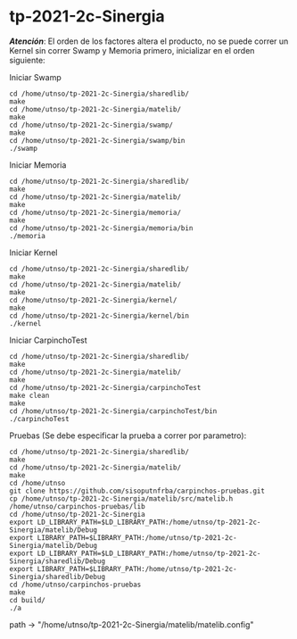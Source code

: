 # tp-2021-2c-Sinergia

***Atención***: El orden de los factores altera el producto, no se puede correr un Kernel sin correr Swamp y Memoria primero, inicializar en el orden siguiente:

Iniciar Swamp
```
cd /home/utnso/tp-2021-2c-Sinergia/sharedlib/
make
cd /home/utnso/tp-2021-2c-Sinergia/matelib/
make
cd /home/utnso/tp-2021-2c-Sinergia/swamp/
make
cd /home/utnso/tp-2021-2c-Sinergia/swamp/bin
./swamp
```
Iniciar Memoria
```
cd /home/utnso/tp-2021-2c-Sinergia/sharedlib/
make
cd /home/utnso/tp-2021-2c-Sinergia/matelib/
make
cd /home/utnso/tp-2021-2c-Sinergia/memoria/
make
cd /home/utnso/tp-2021-2c-Sinergia/memoria/bin
./memoria
```
Iniciar Kernel
```
cd /home/utnso/tp-2021-2c-Sinergia/sharedlib/
make
cd /home/utnso/tp-2021-2c-Sinergia/matelib/
make
cd /home/utnso/tp-2021-2c-Sinergia/kernel/
make
cd /home/utnso/tp-2021-2c-Sinergia/kernel/bin
./kernel
```

Iniciar CarpinchoTest
```
cd /home/utnso/tp-2021-2c-Sinergia/sharedlib/
make
cd /home/utnso/tp-2021-2c-Sinergia/matelib/
make
cd /home/utnso/tp-2021-2c-Sinergia/carpinchoTest
make clean
make
cd /home/utnso/tp-2021-2c-Sinergia/carpinchoTest/bin
./carpinchoTest
```
Pruebas (Se debe especificar la prueba a correr por parametro):
```
cd /home/utnso/tp-2021-2c-Sinergia/sharedlib/
make
cd /home/utnso/tp-2021-2c-Sinergia/matelib/
make
cd /home/utnso
git clone https://github.com/sisoputnfrba/carpinchos-pruebas.git
cp /home/utnso/tp-2021-2c-Sinergia/matelib/src/matelib.h /home/utnso/carpinchos-pruebas/lib
cd /home/utnso/tp-2021-2c-Sinergia
export LD_LIBRARY_PATH=$LD_LIBRARY_PATH:/home/utnso/tp-2021-2c-Sinergia/matelib/Debug
export LIBRARY_PATH=$LIBRARY_PATH:/home/utnso/tp-2021-2c-Sinergia/matelib/Debug
export LD_LIBRARY_PATH=$LD_LIBRARY_PATH:/home/utnso/tp-2021-2c-Sinergia/sharedlib/Debug
export LIBRARY_PATH=$LIBRARY_PATH:/home/utnso/tp-2021-2c-Sinergia/sharedlib/Debug
cd /home/utnso/carpinchos-pruebas
make
cd build/
./a
```
path -> "/home/utnso/tp-2021-2c-Sinergia/matelib/matelib.config"
